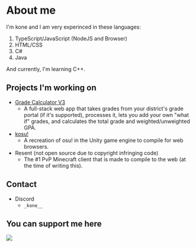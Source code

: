 # About me

I'm kone and I am very experinced in these languages:

1. TypeScript/JavaScript (NodeJS and Browser)
2. HTML/CSS
3. C#
4. Java

And currently, I'm learning C++.

## Projects I'm working on
- [Grade Calculator V3](https://github.com/konekowo/Grade-Calculator-V3/)
  - A full-stack web app that takes grades from your district's grade portal (if it's supported), processes it, lets you add your own "what if" grades, and calculates the total grade and weighted/unweighted GPA.
- [kosu!](https://github.com/konekowo/kosu/)
  - A recreation of osu! in the Unity game engine to compile for web browsers.
- Resent (not open source due to copyright infringing code)
  - The #1 PvP Minecraft client that is made to compile to the web (at the time of writing this).
## Contact
- Discord
  - `_kone__`
## You can support me here
<a href="https://www.buymeacoffee.com/konekowo"><img src="https://img.buymeacoffee.com/button-api/?text=Buy me a coffee&emoji=☕&slug=konekowo&button_colour=BD5FFF&font_colour=ffffff&font_family=Lato&outline_colour=000000&coffee_colour=FFDD00" /></a>
